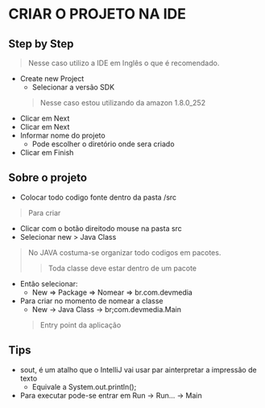 # CRIAR O PROJETO NA IDE

## Step by Step

> Nesse caso utilizo a IDE em Inglês o que é recomendado.

- Create new Project
  - Selecionar a versão SDK
  > Nesse caso estou utilizando da amazon 1.8.0_252
- Clicar em Next
- Clicar em Next
- Informar nome do projeto
  - Pode escolher o diretório onde sera criado
- Clicar em Finish

## Sobre o projeto

- Colocar todo codigo fonte dentro da pasta /src

> Para criar

- Clicar com o botão direitodo mouse na pasta src
- Selecionar new > Java Class

> No JAVA costuma-se organizar todo codigos em pacotes.
  >> Toda classe deve estar dentro de um pacote

- Então selecionar:
  - New => Package => Nomear => br.com.devmedia
- Para criar no momento de nomear a classe
  - New -> Java Class -> br;com.devmedia.Main
  > Entry point da aplicação

## Tips

- sout, é um atalho que o IntelliJ vai usar par ainterpretar a impressão de texto
  - Equivale a System.out.println();
- Para executar pode-se entrar em Run -> Run... -> Main
